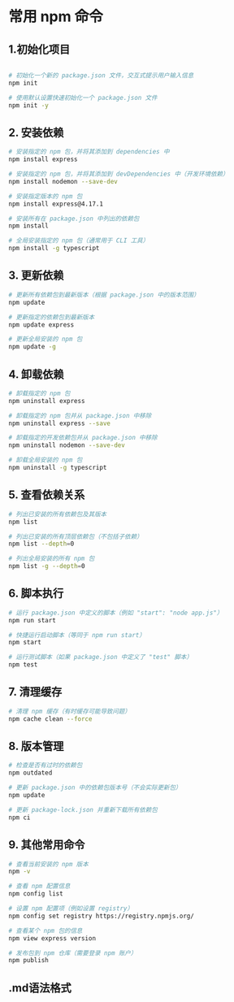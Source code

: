 # 常用 npm 命令

## 1.初始化项目

```bash

# 初始化一个新的 package.json 文件，交互式提示用户输入信息
npm init

# 使用默认设置快速初始化一个 package.json 文件
npm init -y
```

## 2. 安装依赖

```bash
# 安装指定的 npm 包，并将其添加到 dependencies 中
npm install express

# 安装指定的 npm 包，并将其添加到 devDependencies 中（开发环境依赖）
npm install nodemon --save-dev

# 安装指定版本的 npm 包
npm install express@4.17.1

# 安装所有在 package.json 中列出的依赖包
npm install

# 全局安装指定的 npm 包（通常用于 CLI 工具）
npm install -g typescript
```

## 3. 更新依赖

```bash
# 更新所有依赖包到最新版本（根据 package.json 中的版本范围）
npm update

# 更新指定的依赖包到最新版本
npm update express

# 更新全局安装的 npm 包
npm update -g
```

## 4. 卸载依赖

```bash
# 卸载指定的 npm 包
npm uninstall express

# 卸载指定的 npm 包并从 package.json 中移除
npm uninstall express --save

# 卸载指定的开发依赖包并从 package.json 中移除
npm uninstall nodemon --save-dev

# 卸载全局安装的 npm 包
npm uninstall -g typescript
```

## 5. 查看依赖关系

```bash
# 列出已安装的所有依赖包及其版本
npm list

# 列出已安装的所有顶层依赖包（不包括子依赖）
npm list --depth=0

# 列出全局安装的所有 npm 包
npm list -g --depth=0
```

## 6. 脚本执行

```bash
# 运行 package.json 中定义的脚本（例如 "start": "node app.js"）
npm run start

# 快捷运行启动脚本（等同于 npm run start）
npm start

# 运行测试脚本（如果 package.json 中定义了 "test" 脚本）
npm test
```

## 7. 清理缓存

```bash
# 清理 npm 缓存（有时缓存可能导致问题）
npm cache clean --force
```

## 8. 版本管理

```bash
# 检查是否有过时的依赖包
npm outdated

# 更新 package.json 中的依赖包版本号（不会实际更新包）
npm update

# 更新 package-lock.json 并重新下载所有依赖包
npm ci
```

## 9. 其他常用命令

```bash
# 查看当前安装的 npm 版本
npm -v

# 查看 npm 配置信息
npm config list

# 设置 npm 配置项（例如设置 registry）
npm config set registry https://registry.npmjs.org/

# 查看某个 npm 包的信息
npm view express version

# 发布包到 npm 仓库（需要登录 npm 账户）
npm publish
```

## .md语法格式
